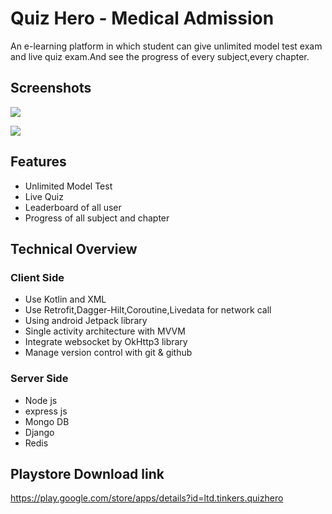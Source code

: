
# Quiz Hero - Medical Admission

An e-learning platform in which student can give unlimited model test exam and live quiz exam.And see the progress of every subject,every chapter.


## Screenshots


![](https://user-images.githubusercontent.com/53580076/221098427-831c6d77-f9ac-47de-9dc9-e472737c725f.png)


![](https://user-images.githubusercontent.com/53580076/221098394-39eb86aa-6cff-4043-a21d-83a8202475d4.png)
## Features

- Unlimited Model Test
- Live Quiz
- Leaderboard of all user
- Progress of all subject and chapter


## Technical Overview

### Client Side
- Use Kotlin and XML
- Use Retrofit,Dagger-Hilt,Coroutine,Livedata for network call
- Using android Jetpack library
- Single activity  architecture with MVVM
- Integrate websocket by OkHttp3 library 
- Manage version control with git & github

### Server Side
- Node js
- express js
- Mongo DB
- Django
- Redis


## Playstore Download link
https://play.google.com/store/apps/details?id=ltd.tinkers.quizhero

